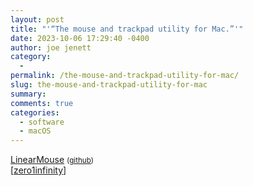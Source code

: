 ```yaml
---
layout: post
title: "'“The mouse and trackpad utility for Mac.”'"
date: 2023-10-06 17:29:40 -0400
author: joe jenett
category:
  - 
permalink: /the-mouse-and-trackpad-utility-for-mac/
slug: the-mouse-and-trackpad-utility-for-mac
summary: 
comments: true
categories:
  - software
  - macOS
---
```

<a title="LinearMouse" href="https://linearmouse.app/">LinearMouse</a> <small>(<a href="https://github.com/linearmouse/linearmouse">github</a>)</small><br>[<a href="https://pinboard.in/u:zero1infinity">zero1infinity</a>]

<a href="https://brid.gy/publish/mastodon"></a>